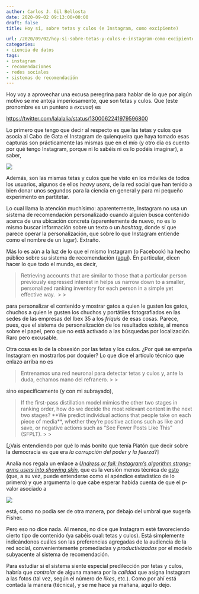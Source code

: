 ```yaml
---
author: Carlos J. Gil Bellosta
date: 2020-09-02 09:13:00+00:00
draft: false
title: Hoy sí, sobre tetas y culos (e Instagram, como excipiente)

url: /2020/09/02/hoy-si-sobre-tetas-y-culos-e-instagram-como-excipiente/
categories:
- ciencia de datos
tags:
- instagram
- recomendaciones
- redes sociales
- sistemas de recomendación
---
```





Hoy voy a aprovechar una excusa peregrina para hablar de lo que por algún motivo se me antoja imperiosamente, que son tetas y culos. Que (este  pronombre es un puntero a _excusa_) es








https://twitter.com/lalalalia/status/1300062241979596800








Lo primero que tengo que decir al respecto es que las tetas y culos que asocia al Cabo de Gata el Instagram de quienqueira que haya tomado esas capturas son prácticamente las mismas que en el mío (y otro día os cuento por qué tengo Instagram, porque ni lo sabéis ni os lo podéis imaginar), a saber,







![](/wp-uploads/2020/09/Screenshot_20200901-234329.png)








Además, son las mismas tetas y culos que he visto en los móviles de todos los usuarios, algunos de ellos _heavy users_, de la red social que han tenido a bien donar unos segundos para la ciencia en general y para mi pequeño experimento en partitetar.







Lo cual llama la atención muchísimo: aparentemente, Instagram no usa un sistema de recomendación personalizado cuando alguien busca contenido acerca de una ubicación concreta (aparentemente de nuevo, no es lo mismo buscar información sobre un texto o un _hashtag_, donde sí que parece operar la personalización, que sobre lo que Instagram entiende como el nombre de un lugar). Extraño.







Más lo es aún a la luz de lo que el mismo Instagram (o Facebook) ha hecho público sobre su sistema de recomendación ([aquí](https://ai.facebook.com/blog/powered-by-ai-instagrams-explore-recommender-system/)). En particular, dicen hacer lo que todo el mundo, es decir,







<blockquote>Retrieving accounts that are similar to those that a particular person previously expressed interest in helps us narrow down to a smaller, personalized ranking inventory for each person in a simple yet effective way. 
>
> </blockquote>







para personalizar el contenido y mostrar gatos a quien le gusten los gatos, chuchos a quien le gusten los chuchos y portátiles fotografiados en las sedes de las empresas del Ibex 35 a los _friquis_ de esas cosas. Parece, pues, que el sistema de personalización de los resultados existe, al menos sobre el papel,  pero que no está activado a las búsquedas por localización. Raro pero excusable.







Otra cosa es lo de la obsesión por las tetas y los culos. ¿Por qué se empeña Instagram en mostrarlos por doquier? Lo que dice el artículo técnico que enlazo arriba no es







<blockquote>Entrenamos una red neuronal para detectar tetas y culos y, ante la duda, echamos mano del refranero.
>
> </blockquote>







sino específicamente (y con mi subrayado),







<blockquote>If the first-pass distillation model mimics the other two stages in ranking order, how do we decide the most relevant content in the next two stages? **We predict individual actions that people take on each piece of media**, whether they’re positive actions such as like and save, or negative actions such as “See Fewer Posts Like This” (SFPLT).
>
> </blockquote>







[¿Vais entendiendo por qué lo más bonito que tenía Platón que decir sobre la democracia es que era _la corrupción del poder y la fuerza_?]







Analía nos regala un enlace a _[Undress or fail: Instagram’s algorithm strong-arms users into showing skin](https://algorithmwatch.org/en/story/instagram-algorithm-nudity/)_, que es la versión menos técnica de [esto](https://docs.google.com/document/d/1L7A5hmskm3Y3huSXHNtIIoiVijHD3dkDqubff4Yvkg8/edit#) (que, a su vez, puede entenderse como el apéndice estadístico de lo primero) y que argumenta lo que cabe esperar habida cuenta de que el p-valor asociado a





![](/wp-uploads/2020/09/test_instagram.png)






está, como no podía ser de otra manera, por debajo del umbral que sugería Fisher.







Pero eso no dice nada. Al menos, no dice que Instagram esté favoreciendo cierto tipo de contenido (ya sabéis cual: tetas y culos). Está simplemente indicándonos cuáles son las preferencias agregadas de la audiencia de la red social, convenientemente promediadas y _productivizadas_ por el modelo subyacente al sistema de recomendación.







Para estudiar si el sistema siente especial predilección por tetas y culos, habría que _controlar_ de alguna manera por la _calidad_ que asigna Instagram a las fotos (tal vez, según el número de _likes_, etc.). Como por ahí está contada la manera (técnica), y se me hace ya mañana, aquí lo dejo.



